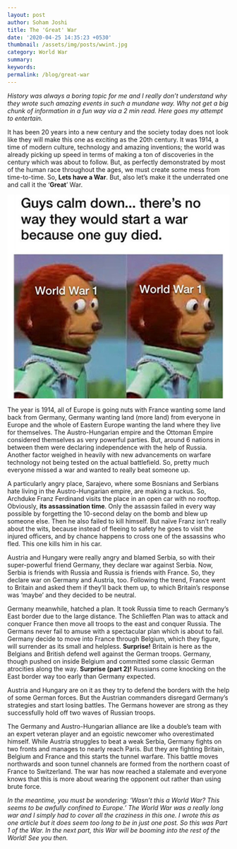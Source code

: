 ```yaml
---
layout: post
author: Soham Joshi
title: The 'Great' War
date: '2020-04-25 14:35:23 +0530'
thumbnail: /assets/img/posts/wwint.jpg
category: World War
summary: 
keywords: 
permalink: /blog/great-war
---
```

*History was always a boring topic for me and I really don’t understand why they wrote such amazing events in such a mundane way. Why not get a big chunk of information in a fun way via a 2 min read. Here goes my attempt to entertain.*

It has been 20 years into a new century and the society today does not look like they will make this one as exciting as the 20th century. It was 1914, a time of modern culture, technology and amazing inventions; the world was already picking up speed in terms of making a ton of discoveries in the century which was about to follow. But, as perfectly demonstrated by most of the human race throughout the ages, we must create some mess from time-to-time. So, **Lets have a War**. But, also let’s make it the underrated one and call it the ‘**Great**’ War.

<p>
<img src="/assets/img/posts/ww1.jpg" class="img-fluid">
</p>

The year is 1914, all of Europe is going nuts with France wanting some land back from Germany, Germany wanting land (more land) from everyone in Europe and the whole of Eastern Europe wanting the land where they live for themselves. The Austro-Hungarian empire and the Ottoman Empire considered themselves as very powerful parties. But, around 6 nations in between them were declaring independence with the help of Russia. Another factor weighed in heavily with new advancements on warfare technology not being tested on the actual battlefield. So, pretty much everyone missed a war and wanted to really beat someone up.

A particularly angry place, Sarajevo, where some Bosnians and Serbians hate living in the Austro-Hungarian empire, are making a ruckus. So, Archduke Franz Ferdinand visits the place in an open car with no rooftop. Obviously, **its assassination time**. Only the assassin failed in every way possible by forgetting the 10-second delay on the bomb and blew up someone else. Then he also failed to kill himself. But naïve Franz isn’t really about the wits, because instead of fleeing to safety he goes to visit the injured officers, and by chance happens to cross one of the assassins who fled. This one kills him in his car.

Austria and Hungary were really angry and blamed Serbia, so with their super-powerful friend Germany, they declare war against Serbia. Now, Serbia is friends with Russia and Russia is friends with France. So, they declare war on Germany and Austria, too. Following the trend, France went to Britain and asked them if they’ll back them up, to which Britain’s response was ‘maybe’ and they decided to be neutral.

Germany meanwhile, hatched a plan. It took Russia time to reach Germany’s East border due to the large distance. The Schlieffen Plan was to attack and conquer France then move all troops to the east and conquer Russia. The Germans never fail to amuse with a spectacular plan which is about to fail. Germany decide to move into France through Belgium, which they figure, will surrender as its small and helpless. **Surprise!** Britain is here as the Belgians and British defend well against the German troops. Germany, though pushed on inside Belgium and committed some classic German atrocities along the way. **Surprise (part 2)!** Russians come knocking on the East border way too early than Germany expected.

Austria and Hungary are on it as they try to defend the borders with the help of some German forces. But the Austrian commanders disregard Germany’s strategies and start losing battles. The Germans however are strong as they successfully hold off two waves of Russian troops.

The Germany and Austro-Hungarian alliance are like a double’s team with an expert veteran player and an egoistic newcomer who overestimated himself. While Austria struggles to beat a weak Serbia, Germany fights on two fronts and manages to nearly reach Paris. But they are fighting Britain, Belgium and France and this starts the tunnel warfare. This battle moves northwards and soon tunnel channels are formed from the northern coast of France to Switzerland. The war has now reached a stalemate and everyone knows that this is more about wearing the opponent out rather than using brute force.

*In the meantime, you must be wondering: ‘Wasn’t this a World War? This seems to be awfully confined to Europe.’ The World War was a really long war and I simply had to cover all the craziness in this one. I wrote this as one article but it does seem too long to be in just one post. So this was Part 1 of the War. In the next part, this War will be booming into the rest of the World! See you then.*
